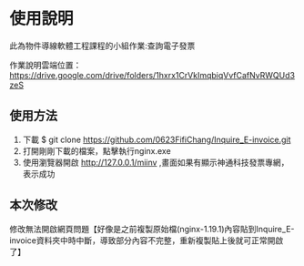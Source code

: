 # 使用說明

此為物件導線軟體工程課程的小組作業:查詢電子發票</br>

作業說明雲端位置：https://drive.google.com/drive/folders/1hxrx1CrVkImqbiqVvfCafNvRWQUd3zeS</br>


## 使用方法
1. 下載
    $ git clone https://github.com/0623FifiChang/Inquire_E-invoice.git
2. 打開剛剛下載的檔案，點擊執行nginx.exe
3. 使用瀏覽器開啟 http://127.0.0.1/miinv ,畫面如果有顯示神通科技發票專網，表示成功

## 本次修改
修改無法開啟網頁問題【好像是之前複製原始檔(nginx-1.19.1)內容貼到Inquire_E-invoice資料夾中時中斷，導致部分內容不完整，重新複製貼上後就可正常開啟了】</br>
